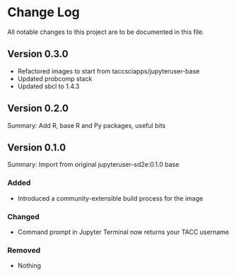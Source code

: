 # Change Log

All notable changes to this project are to be documented in this file.

## Version 0.3.0

 - Refactored images to start from taccsciapps/jupyteruser-base
 - Updated probcomp stack
 - Updated sbcl to 1.4.3

## Version 0.2.0

Summary: Add R, base R and Py packages, useful bits

## Version 0.1.0

Summary: Import from original jupyteruser-sd2e:0.1.0 base

### Added
* Introduced a community-extensible build process for the image

### Changed
* Command prompt in Jupyter Terminal now returns your TACC username

### Removed
* Nothing

